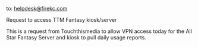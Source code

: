 to: helpdesk@firekc.com

Request to access TTM Fantasy kiosk/server

This is a request from Touchthismedia to allow VPN access today for the All Star Fantasy Server and kiosk to pull daily usage reports.
